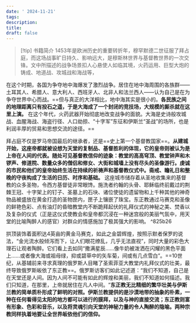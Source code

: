 ```yaml
---
date: ' 2024-11-21'
tags: 
description: 
title: 
draft: false
---
```

> [!tip] 书籍简介
> 1453年是欧洲历史的重要转折年，穆罕默德二世征服了拜占庭，而这场战事旷日持久、影响远大，是穆斯林世界与基督教世界的一次交锋。文中所描述的战争场景扣人心悬使人如临其境，火药运用、巨型大炮的铸成、地道战、攻城战和海战等，

在这个时期，各国为争夺地中海爆发了激烈战争。居住在地中海周围的各族群——土耳其人、希腊人、意大利人、西班牙人、北非人和法兰西人——认为自己是在为争夺世界中心而战。==但与真正的大洋相比，地中海其实是很小的。**各民族之间的地理距离只有投石之遥，于是大海成了一个封闭的竞技场，大规模的厮杀就在这里上演。** 在这个年代，火药武器开始彻底地改变战争的面貌。大海是史诗般攻城战、血腥海战、海盗行径、人口劫掠、​“十字军”东征和伊斯兰“圣战”的场所，也是利润丰厚的贸易和思想交流的途径。==



拜占庭不仅是罗马帝国最后的继承者，还是==史上第一个基督教国家==。**从建城开始，这座帝都就被设想为天堂的复制品、基督胜利的体现，它的皇帝则被认为是上帝在人间的代表。随处可见基督教信仰的迹象：教堂的高高穹顶、教堂钟声和木锣声、修道院、数量众多的僧侣和修女、大街和城墙上没有尽头的圣像游行。虔诚的市民和他们的皇帝始终生活在持续的祈祷声和基督教仪式中。斋戒、瞻礼日和整晚的守夜构成了生活的日历、时序和基础。** 这座城市储存着从圣地收集来的基督教的众多圣物，令西方基督徒非常眼馋。施洗者约翰的头骨、耶稣临终前戴过的荆棘王冠、十字架上的钉子、圣墓上的石块、诸位使徒的遗留物和上千种其他的神奇物品被盛放在黄金打造的圣物匣内，匣子上镶嵌了珠宝。东正教通过马赛克和圣像的鲜艳色彩、点有油灯的昏暗教堂内不断跪拜起伏的礼拜仪式的神秘之美、焚香以及复杂的仪式（正是这仪式使教会和皇帝都沉浸在一种迷宫般的美丽气氛中，用天堂的比喻陶醉人的感官）对群众的情感施加了极其强大的影响。 ^825b26


拱顶装饰着面积达4英亩的黄金马赛克，如此之金碧辉煌，按照示默者保罗的说法，​“金光流水般倾泻而下，让人们眼花缭乱，几乎无法直视”​，同时大量的彩色大理石让观者陶醉。它们看上去如同“撒满星辰……像牛奶被泼洒在闪耀的黑色平面上……或者像大海或祖母绿，抑或碧草中的矢车菊，间或有几点雪白”。==10世纪，从基辅前来寻求真理的俄罗斯人目睹了圣索菲亚大教堂内礼拜仪式的壮美，最终导致俄罗斯皈依了东正教==。俄罗斯访客们如此记述道：​“我们不知道，自己是在天堂还是人间。因为人间不可能有如此的辉煌和美丽，我们不知道如何描述。我们只知道，在那里，上帝就居住在凡人中间。​”**东正教无比精细的繁华壮美与伊斯兰教的简单质朴形成了鲜明的对照。伊斯兰教提供的是沙漠地带的抽象的朴素，一种在任何看得见太阳的地方都可以进行的膜拜，以及与神的直接交流；东正教则富有形象、色彩和音乐，以及将灵魂引向天堂的神秘力量的令人陶醉的隐喻。两种宗教同样执着地要让全世界皈依他们的信仰。**

